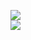 [![](https://img.shields.io/badge/Made%20With-Github%20Spray-lightgrey.svg?style=for-the-badge&logo=github)](https://github.com/Annihil/github-spray#28730)  
[![](https://i.imgur.com/2DrTn0Z.gif)](https://github.com/Annihil/github-spray)